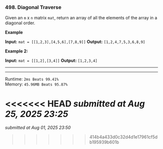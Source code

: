 ### 498. Diagonal Traverse

Given an `m` x `n` matrix `mat`, return an array of all the elements of the array in a diagonal order.

**Example**

**Input:** `mat = [[1,2,3],[4,5,6],[7,8,9]]`
**Output:** `[1,2,4,7,5,3,6,8,9]`

**Example 2:**

**Input:** `mat = [[1,2],[3,4]]`
**Output:** `[1,2,3,4]`

---
---
Runtime: `2ms Beats 99.41%
`   
Memory: `45.96MB Beats 95.87%
`

<<<<<<< HEAD
*submitted at Aug 25, 2025 23:25*
=======
*submitted at Aug 01, 2025 23:50*
>>>>>>> 414b4a433d0c32d4d1e17961cf5db195939b601b
